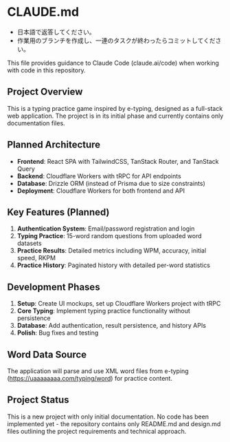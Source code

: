 # CLAUDE.md

- 日本語で返答してください。
- 作業用のブランチを作成し、一連のタスクが終わったらコミットしてください。

This file provides guidance to Claude Code (claude.ai/code) when working with code in this repository.

## Project Overview

This is a typing practice game inspired by e-typing, designed as a full-stack web application. The project is in its initial phase and currently contains only documentation files.

## Planned Architecture

- **Frontend**: React SPA with TailwindCSS, TanStack Router, and TanStack Query
- **Backend**: Cloudflare Workers with tRPC for API endpoints
- **Database**: Drizzle ORM (instead of Prisma due to size constraints)
- **Deployment**: Cloudflare Workers for both frontend and API

## Key Features (Planned)

1. **Authentication System**: Email/password registration and login
2. **Typing Practice**: 15-word random questions from uploaded word datasets
3. **Practice Results**: Detailed metrics including WPM, accuracy, initial speed, RKPM
4. **Practice History**: Paginated history with detailed per-word statistics

## Development Phases

1. **Setup**: Create UI mockups, set up Cloudflare Workers project with tRPC
2. **Core Typing**: Implement typing practice functionality without persistence
3. **Database**: Add authentication, result persistence, and history APIs
4. **Polish**: Bug fixes and testing

## Word Data Source

The application will parse and use XML word files from e-typing (https://uaaaaaaaa.com/typing/word) for practice content.

## Project Status

This is a new project with only initial documentation. No code has been implemented yet - the repository contains only README.md and design.md files outlining the project requirements and technical approach.
